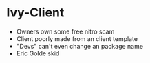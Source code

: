 # Ivy-Client
- Owners own some free nitro scam
- Client poorly made from an client template
- "Devs" can't even change an package name
- Eric Golde skid
